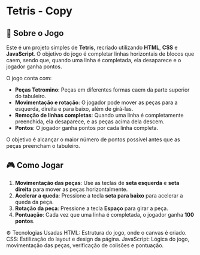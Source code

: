 # Tetris - Copy

## 📖 Sobre o Jogo

Este é um projeto simples de **Tetris**, recriado utilizando **HTML**, **CSS** e **JavaScript**. O objetivo do jogo é completar linhas horizontais de blocos que caem, sendo que, quando uma linha é completada, ela desaparece e o jogador ganha pontos.

O jogo conta com:

- **Peças Tetromino**: Peças em diferentes formas caem da parte superior do tabuleiro.
- **Movimentação e rotação**: O jogador pode mover as peças para a esquerda, direita e para baixo, além de girá-las.
- **Remoção de linhas completas**: Quando uma linha é completamente preenchida, ela desaparece, e as peças acima dela descem.
- **Pontos**: O jogador ganha pontos por cada linha completa.

O objetivo é alcançar o maior número de pontos possível antes que as peças preencham o tabuleiro.

## 🎮 Como Jogar

1. **Movimentação das peças**: Use as teclas de **seta esquerda** e **seta direita** para mover as peças horizontalmente.
2. **Acelerar a queda**: Pressione a tecla **seta para baixo** para acelerar a queda da peça.
3. **Rotação da peça**: Pressione a tecla **Espaço** para girar a peça.
4. **Pontuação**: Cada vez que uma linha é completada, o jogador ganha **100 pontos**.

⚙️ Tecnologias Usadas
HTML: Estrutura do jogo, onde o canvas é criado.
CSS: Estilização do layout e design da página.
JavaScript: Lógica do jogo, movimentação das peças, verificação de colisões e pontuação.
